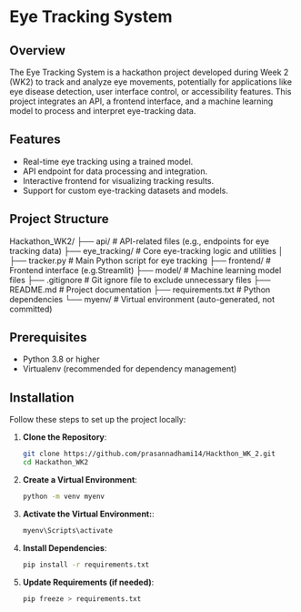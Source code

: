 # Eye Tracking System

## Overview
The Eye Tracking System is a hackathon project developed during Week 2 (WK2) to track and analyze eye movements, potentially for applications like eye disease detection, user interface control, or accessibility features. This project integrates an API, a frontend interface, and a machine learning model to process and interpret eye-tracking data.

## Features
- Real-time eye tracking using a trained model.
- API endpoint for data processing and integration.
- Interactive frontend for visualizing tracking results.
- Support for custom eye-tracking datasets and models.

## Project Structure
Hackathon_WK2/
├── api/                # API-related files (e.g., endpoints for eye tracking data)
├── eye_tracking/       # Core eye-tracking logic and utilities
│   ├── tracker.py     # Main Python script for eye tracking
├── frontend/           # Frontend interface (e.g.Streamlit)
├── model/              # Machine learning model files
├── .gitignore          # Git ignore file to exclude unnecessary files
├── README.md           # Project documentation
├── requirements.txt    # Python dependencies
└── myenv/              # Virtual environment (auto-generated, not committed)

## Prerequisites
- Python 3.8 or higher
- Virtualenv (recommended for dependency management)

## Installation
Follow these steps to set up the project locally:

1. **Clone the Repository**:
   ```bash
   git clone https://github.com/prasannadhami14/Hackthon_WK_2.git
   cd Hackathon_WK2

2. **Create a Virtual Environment**: 
    ```bash 
    python -m venv myenv
3. **Activate the Virtual Environment:**: 
    ```bash 
    myenv\Scripts\activate
4. **Install Dependencies**: 
    ```bash 
   pip install -r requirements.txt
5. **Update Requirements (if needed)**: 
    ```bash 
   pip freeze > requirements.txt
